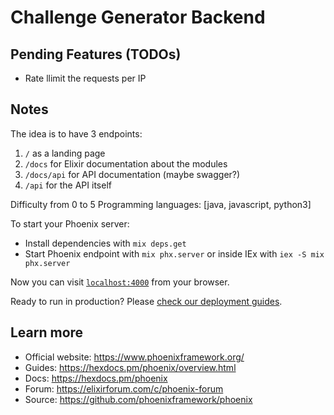 # Challenge Generator Backend

## Pending Features (TODOs)

- Rate llimit the requests per IP

## Notes
The idea is to have 3 endpoints:
1. `/` as a landing page
2. `/docs` for Elixir documentation about the modules
3. `/docs/api` for API documentation (maybe swagger?)
4. `/api` for the API itself

Difficulty from 0 to 5
Programming languages: [java, javascript, python3]

To start your Phoenix server:

  * Install dependencies with `mix deps.get`
  * Start Phoenix endpoint with `mix phx.server` or inside IEx with `iex -S mix phx.server`

Now you can visit [`localhost:4000`](http://localhost:4000) from your browser.

Ready to run in production? Please [check our deployment guides](https://hexdocs.pm/phoenix/deployment.html).

## Learn more

  * Official website: https://www.phoenixframework.org/
  * Guides: https://hexdocs.pm/phoenix/overview.html
  * Docs: https://hexdocs.pm/phoenix
  * Forum: https://elixirforum.com/c/phoenix-forum
  * Source: https://github.com/phoenixframework/phoenix
